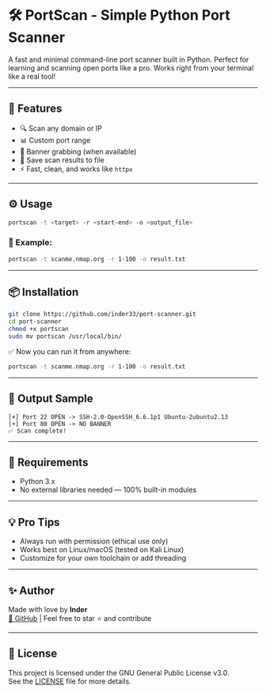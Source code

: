 # 🛠️ PortScan - Simple Python Port Scanner

A fast and minimal command-line port scanner built in Python. Perfect for learning and scanning open ports like a pro. Works right from your terminal like a real tool!

---

## 🚀 Features

- 🔍 Scan any domain or IP
- 📊 Custom port range
- 🧠 Banner grabbing (when available)
- 💾 Save scan results to file
- ⚡ Fast, clean, and works like `httpx`

---

## ⚙️ Usage

```bash
portscan -t <target> -r <start-end> -o <output_file>
```

### 🧪 Example:

```bash
portscan -t scanme.nmap.org -r 1-100 -o result.txt
```

---

## 📦 Installation

```bash
git clone https://github.com/inder33/port-scanner.git
cd port-scanner
chmod +x portscan
sudo mv portscan /usr/local/bin/

```

✅ Now you can run it from anywhere:
```bash
portscan -t scanme.nmap.org -r 1-100 -o result.txt
```

---

## 📁 Output Sample

```
[+] Port 22 OPEN -> SSH-2.0-OpenSSH_6.6.1p1 Ubuntu-2ubuntu2.13
[+] Port 80 OPEN -> NO BANNER
✅ Scan complete!
```

---

## 🔧 Requirements

- Python 3.x
- No external libraries needed — 100% built-in modules

---

## 💡 Pro Tips

- Always run with permission (ethical use only)
- Works best on Linux/macOS (tested on Kali Linux)
- Customize for your own toolchain or add threading

---

## ✨ Author

Made with love by **Inder**  
[🔗 GitHub](https://github.com/inder33) | Feel free to star ⭐ and contribute

---

## 📝 License

This project is licensed under the GNU General Public License v3.0.  
See the [LICENSE](LICENSE) file for more details.
